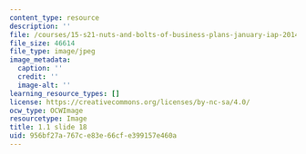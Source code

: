 ```yaml
---
content_type: resource
description: ''
file: /courses/15-s21-nuts-and-bolts-of-business-plans-january-iap-2014/956bf27a767ce83e66cfe399157e460a_Slide18.JPG
file_size: 46614
file_type: image/jpeg
image_metadata:
  caption: ''
  credit: ''
  image-alt: ''
learning_resource_types: []
license: https://creativecommons.org/licenses/by-nc-sa/4.0/
ocw_type: OCWImage
resourcetype: Image
title: 1.1 slide 18
uid: 956bf27a-767c-e83e-66cf-e399157e460a
---
```

